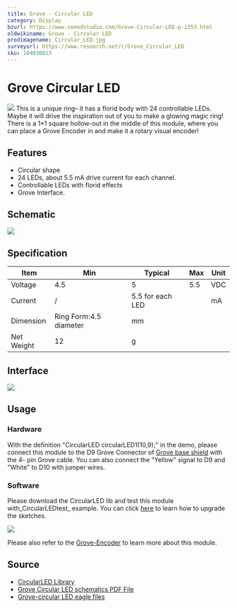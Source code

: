 ```yaml
---
title: Grove - Circular LED
category: Display
bzurl: https://www.seeedstudio.com/Grove-Circular-LED-p-1353.html
oldwikiname: Grove - Circular LED
prodimagename: Circular_LED.jpg
surveyurl: https://www.research.net/r/Grove_Circular_LED
sku: 104030013
---
```


# Grove Circular LED

![](https://github.com/SeeedDocument/Grove-Circular\_LED/raw/master/img/Circular\_LED.jpg) This is a unique ring– it has a florid body with 24 controllable LEDs. Maybe it will drive the inspiration out of you to make a glowing magic ring! There is a 1\*1 square hollow-out in the middle of this module, where you can place a Grove Encoder in and make it a rotary visual encoder!

## Features

* Circular shape
* 24 LEDs, about 5.5 mA drive current for each channel.
* Controllable LEDs with florid effects
* Grove Interface.

## Schematic

![](https://github.com/SeeedDocument/Grove-Circular\_LED/raw/master/img/Circular\_LED\_schmatic.jpg)

## Specification

|  Item       |  Min                    |  Typical          |  Max |  Unit |
| ----------- | ----------------------- | ----------------- | ---- | ----- |
|  Voltage    |  4.5                    |  5                |  5.5 |  VDC  |
|  Current    |  /                      |  5.5 for each LED |      |  mA   |
|  Dimension  |  Ring Form:4.5 diameter |  mm               |      |       |
|  Net Weight |  12                     |  g                |      |       |

## Interface

![](https://github.com/SeeedDocument/Grove-Circular\_LED/raw/master/img/Circular\_LED\_Interface.jpg)

## Usage

### Hardware

With the definition "CircularLED circularLED1(10,9);" in the demo, please connect this module to the D9 Grove Connector of [Grove base shield](https://app.gitbook.com/Base\_shield\_v2) with the 4- pin Grove cable. You can also connect the "Yellow" signal to D9 and "White" to D10 with jumper wires.

### Software

Please download the CircularLED lib and test this module with_CircularLEDtest_ example. You can click [here](https://app.gitbook.com/Upload\_Code) to learn how to upgrade the sketches.

![](https://github.com/SeeedDocument/Grove-Circular\_LED/raw/master/img/Circular\_LED\_shining.gif)

Please also refer to the [Grove-Encoder](https://app.gitbook.com/Grove-Encoder) to learn more about this module.

## Source

* [CircularLED Library](https://github.com/SeeedDocument/Grove-Circular\_LED/raw/master/res/CircularLED.zip)
* [Grove Circular LED schematics PDF File](https://github.com/SeeedDocument/Grove-Circular\_LED/raw/master/res/Circular\_LED\_v0.9b.pdf)
* [Grove-circular LED eagle files](https://github.com/SeeedDocument/Grove-Circular\_LED/raw/master/res/Grove-circular\_LED\_eagle\_files.zip)

